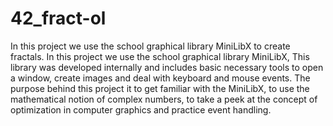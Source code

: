 # 42_fract-ol
In this project we use the school graphical library MiniLibX to create fractals.
In this project we use the school graphical library MiniLibX, This library was developed internally and includes basic necessary tools to open a window, create images and deal with keyboard and mouse events. The purpose behind this project it to get familiar with the MiniLibX, to use the mathematical notion of complex numbers, to take a peek at the concept of optimization in computer graphics and practice event handling.
